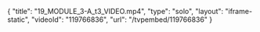 {
    "title": "19_MODULE_3-A_t3_VIDEO.mp4",
    "type": "solo",
    "layout": "iframe-static",
    "videoId": "119766836",
    "url": "\/tvpembed\/119766836"
}